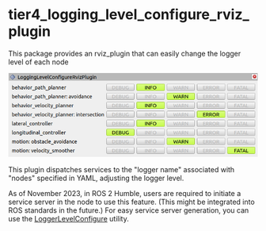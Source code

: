 # tier4_logging_level_configure_rviz_plugin

This package provides an rviz_plugin that can easily change the logger level of each node

![tier4_logging_level_configure_rviz_plugin](tier4_logging_level_configure_rviz_plugin.png)

This plugin dispatches services to the "logger name" associated with "nodes" specified in YAML, adjusting the logger level.

As of November 2023, in ROS 2 Humble, users are required to initiate a service server in the node to use this feature. (This might be integrated into ROS standards in the future.) For easy service server generation, you can use the [LoggerLevelConfigure](https://github.com/autowarefoundation/autoware.universe/blob/main/common/tier4_autoware_utils/include/tier4_autoware_utils/ros/logger_level_configure.hpp) utility.
